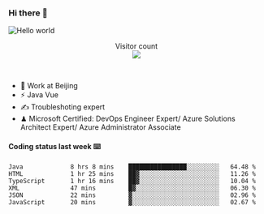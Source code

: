 ### Hi there 👋

<img src="https://raw.githubusercontent.com/sagar-viradiya/sagar-viradiya/master/resources/banner.png" alt="Hello world">
<p align="center"> 
  Visitor count<br/>
  <img src="https://profile-counter.glitch.me/youszoe/count.svg" />
</p>
<br/>

- 🍻 Work at Beijing 
- ⚡ Java Vue
- ✍️ Troubleshoting expert
- ♟  Microsoft Certified: DevOps Engineer Expert/ Azure Solutions Architect Expert/ Azure Administrator Associate

#### Coding status last week ⌨️

<!--START_SECTION:waka-->

```text
Java             8 hrs 8 mins    ████████████████░░░░░░░░░   64.48 %
HTML             1 hr 25 mins    ██▓░░░░░░░░░░░░░░░░░░░░░░   11.26 %
TypeScript       1 hr 16 mins    ██▓░░░░░░░░░░░░░░░░░░░░░░   10.04 %
XML              47 mins         █▓░░░░░░░░░░░░░░░░░░░░░░░   06.30 %
JSON             22 mins         ▓░░░░░░░░░░░░░░░░░░░░░░░░   02.96 %
JavaScript       20 mins         ▓░░░░░░░░░░░░░░░░░░░░░░░░   02.67 %
```

<!--END_SECTION:waka-->

<br/>
<center><img src="http://ghchart.rshah.org/409ba5/yousazoe" alt="" /></center>


